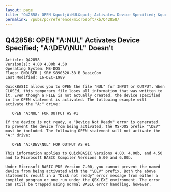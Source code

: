 ```yaml
---
layout: page
title: "Q42858: OPEN &quot;A:NUL&quot; Activates Device Specified; &quot;A:&#92;DEV&#92;NUL&quot; Doesn't"
permalink: /pubs/pc/reference/microsoft/kb/Q42858/
---
```


## Q42858: OPEN &quot;A:NUL&quot; Activates Device Specified; &quot;A:&#92;DEV&#92;NUL&quot; Doesn't

	Article: Q42858
	Version(s): 4.00 4.00b 4.50
	Operating System: MS-DOS
	Flags: ENDUSER | SR# S890320-38 B_BasicCom
	Last Modified: 16-DEC-1989
	
	QuickBASIC allows you to OPEN the file "NUL" for INPUT or OUTPUT. When
	CLOSEd, this temporary file loses all information that was written to
	it. Even though a FILE is not actually created, the device specified
	in the OPEN statement is activated. The following example will
	activate the "A:" drive:
	
	   OPEN "A:NUL" FOR OUTPUT AS #1
	
	If the device is not ready, a "Device Not Ready" error is generated.
	To prevent the device from being activated, the MS-DOS prefix "\DEV"
	must be included. The following OPEN statement will not activate the
	"A:" drive:
	
	   OPEN "A:\DEV\NUL" FOR OUTPUT AS #1
	
	This information applies to QuickBASIC Versions 4.00, 4.00b, and 4.50
	and to Microsoft BASIC Compiler Versions 6.00 and 6.00b.
	
	Under Microsoft BASIC PDS Version 7.00, you cannot prevent the named
	device from being activated with the "\DEV" prefix. Both the above
	statements result in a "Disk not ready" error message from either a
	compiled program or one run under the QBX.EXE environment. The error
	can still be trapped using normal BASIC error handling, however.
